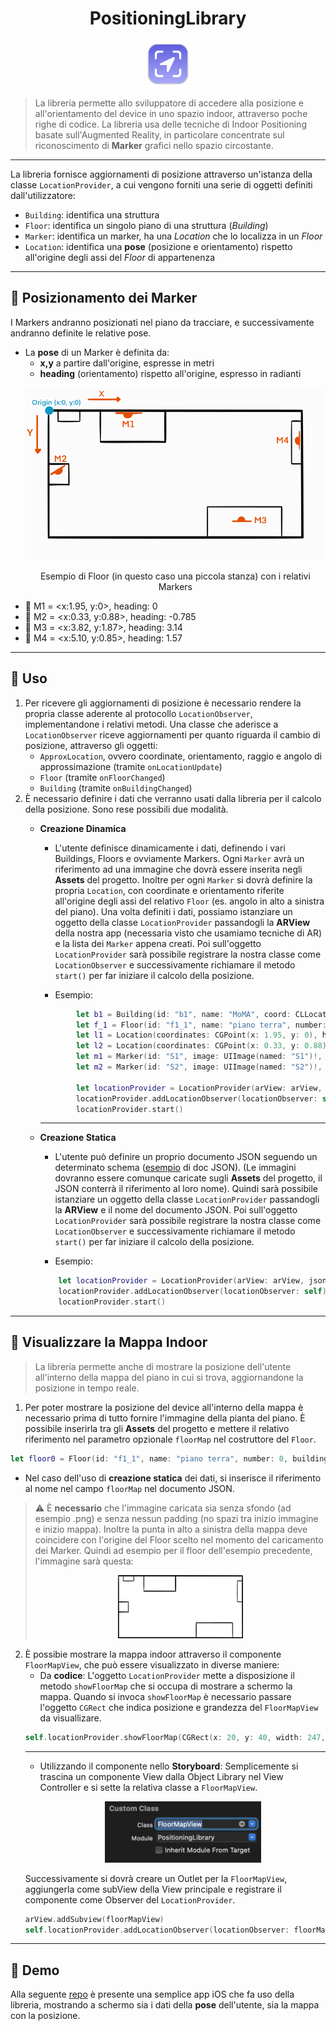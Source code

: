 <div align="center">
    <h1>PositioningLibrary</h1>
    <img src="./pic/icon.png" width="74">
</div>

>La libreria permette allo sviluppatore di accedere alla posizione e all'orientamento del device in uno spazio indoor, attraverso poche righe di codice. La libreria usa delle tecniche di Indoor Positioning basate sull'Augmented Reality, in particolare concentrate sul riconoscimento di **Marker** grafici nello spazio circostante.
---
La libreria fornisce aggiornamenti di posizione attraverso un'istanza della classe `LocationProvider`, a cui vengono forniti una serie di oggetti definiti dall'utilizzatore:
- `Building`: identifica una struttura
- `Floor`: identifica un singolo piano di una struttura (*Building*)
- `Marker`: identifica un marker, ha una *Location* che lo localizza in un *Floor*
- `Location`: identifica una **pose** (posizione e orientamento) rispetto all'origine degli assi del *Floor* di appartenenza
---
## :round_pushpin: Posizionamento dei Marker
I Markers andranno posizionati nel piano da tracciare, e successivamente andranno definite le relative pose. 
- La **pose** di un Marker è definita da:
    -  **x,y** a partire dall'origine, espresse in metri
    - **heading** (orientamento) rispetto all'origine, espresso in radianti
    <p align = "center">
        <img src="./pic/floor_example.svg">
    </p>
    <p align = "center">
    Esempio di Floor (in questo caso una piccola stanza) con i relativi Markers
    </p>
- :large_orange_diamond: M1 = <x:1.95, y:0>, heading: 0
- :large_orange_diamond: M2 = <x:0.33, y:0.88>, heading: -0.785
- :large_orange_diamond: M3 = <x:3.82, y:1.87>, heading: 3.14
- :large_orange_diamond: M4 = <x:5.10, y:0.85>, heading: 1.57
---
## :hammer: Uso
1. Per ricevere gli aggiornamenti di posizione è necessario rendere la propria classe aderente al protocollo `LocationObserver`, implementandone i relativi metodi.
Una classe che aderisce a `LocationObserver` riceve aggiornamenti per quanto riguarda il cambio di posizione, attraverso gli oggetti:
    - `ApproxLocation`, ovvero coordinate, orientamento, raggio e angolo di approssimazione (tramite `onLocationUpdate`)
    - `Floor` (tramite `onFloorChanged`)
    - `Building` (tramite `onBuildingChanged`)
2. È necessario definire i dati che verranno usati dalla libreria per il calcolo della posizione. Sono rese possibili due modalità.
    - __Creazione Dinamica__
        - L'utente definisce dinamicamente i dati, definendo i vari Buildings, Floors e ovviamente Markers. Ogni `Marker` avrà un riferimento ad una immagine che dovrà essere inserita negli **Assets** del progetto. Inoltre per ogni `Marker` si dovrà definire la propria `Location`, con coordinate e orientamento riferite all'origine degli assi del relativo `Floor` (es. angolo in alto a sinistra del piano).
        Una volta definiti i dati, possiamo istanziare un oggetto della classe `LocationProvider` passandogli la **ARView** della nostra app (necessaria visto che usamiamo tecniche di AR) e la lista dei `Marker` appena creati. Poi sull'oggetto `LocationProvider` sarà possibile registrare la nostra classe come `LocationObserver` e successivamente richiamare il metodo `start()` per far iniziare il calcolo della posizione. 
        
        - Esempio:
        ```swift
                let b1 = Building(id: "b1", name: "MoMA", coord: CLLocationCoordinate2D(latitude: 40.76141278416226, longitude: -73.97759781909012))
                let f_1 = Floor(id: "f1_1", name: "piano terra", number: 0, building: b1, maxWidth: 5.10, maxHeight: 2.43)
                let l1 = Location(coordinates: CGPoint(x: 1.95, y: 0), heading: 0, floor: f_1)
                let l2 = Location(coordinates: CGPoint(x: 0.33, y: 0.88), heading: -0.785, floor: f_1)
                let m1 = Marker(id: "S1", image: UIImage(named: "S1")!, physicalWidth: 0.12, location: l1)
                let m2 = Marker(id: "S2", image: UIImage(named: "S2")!, physicalWidth: 0.12, location: l2)

                let locationProvider = LocationProvider(arView: arView, markers: [m1, m2])
                locationProvider.addLocationObserver(locationObserver: self)
                locationProvider.start()
        ```
        ---

    - __Creazione Statica__
        - L'utente può definire un proprio documento JSON seguendo un determinato schema ([esempio](https://github.com/tirannosario/TestPositioningLibrary/blob/main/TryLibrary/mydata.json) di doc JSON). (Le immagini dovranno essere comunque caricate sugli **Assets** del progetto, il JSON conterrà il riferimento al loro nome). Quindi sarà possibile istanziare un oggetto della classe `LocationProvider` passandogli la **ARView** e il nome del documento JSON. Poi sull'oggetto `LocationProvider` sarà possibile registrare la nostra classe come `LocationObserver` e successivamente richiamare il metodo `start()` per far iniziare il calcolo della posizione. 

        - Esempio:
        ```swift
            let locationProvider = LocationProvider(arView: arView, jsonName: "mydata")
            locationProvider.addLocationObserver(locationObserver: self)
            locationProvider.start()
        ```
---
## :door: Visualizzare la Mappa Indoor
> La libreria permette anche di mostrare la posizione dell'utente all'interno della mappa del piano in cui si trova, aggiornandone la posizione in tempo reale.
1. Per poter mostrare la posizione del device all'interno della mappa è necessario prima di tutto fornire l'immagine della pianta del piano. È possibile inserirla tra gli __Assets__ del progetto e mettere il relativo riferimento nel parametro opzionale `floorMap` nel costruttore del `Floor`.
```swift
let floor0 = Floor(id: "f1_1", name: "piano terra", number: 0, building: b1, maxWidth: 8.16, maxHeight: 5.3, floorMap: UIImage(named: "piano0")!)
```
- Nel caso dell'uso di __creazione statica__ dei dati, si inserisce il riferimento al nome nel campo `floorMap` nel documento JSON.
> :warning: È **necessario** che l'immagine caricata sia senza sfondo (ad esempio .png) e senza nessun padding (no spazi tra inizio immagine e inizio mappa). Inoltre la punta in alto a sinistra della mappa deve coincidere con l'origine del Floor scelto nel momento del caricamento dei Marker. Quindi ad esempio per il floor dell'esempio precedente, l'immagine sarà questa: <p align = "center"><img src="./pic/floor_img.png" width="200"></p>

2. È possibie mostrare la mappa indoor attraverso il componente `FloorMapView`, che può essere visualizzato in diverse maniere:
    - Da **codice**: L'oggetto `LocationProvider` mette a disposizione il metodo `showFloorMap` che si occupa di mostrare a schermo la mappa. Quando si invoca `showFloorMap` è necessario passare l'oggetto `CGRect` che indica posizione e grandezza del `FloorMapView` da visuallizare.
    ```swift
    self.locationProvider.showFloorMap(CGRect(x: 20, y: 40, width: 247, height: 323))
    ```
    ---
    - Utilizzando il componente nello **Storyboard**: Semplicemente si trascina un componente View dalla Object Library nel View Controller e si sette la relativa classe a `FloorMapView`.
        <p align = "center">
            <img src="./pic/customclass.png" width="250">
        </p>
    Successivamente si dovrà creare un Outlet per la `FloorMapView`, aggiungerla come subView della View principale e registrare il componente come Observer del `LocationProvider`.
    ```swift
    arView.addSubview(floorMapView)
    self.locationProvider.addLocationObserver(locationObserver: floorMapView)
    ```
---
 ## :eyes: Demo
 Alla seguente [repo](https://github.com/tirannosario/TestPositioningLibrary) è presente una semplice app iOS che fa uso della libreria, mostrando a schermo sia i dati della **pose** dell'utente, sia la mappa con la posizione.